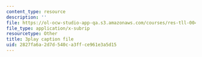 ```yaml
---
content_type: resource
description: ''
file: https://ol-ocw-studio-app-qa.s3.amazonaws.com/courses/res-tll-004-stem-concept-videos-fall-2013/2827fa6a2d7d540ca3ffce961e3a5d15_pR12XGWcn0U.vtt
file_type: application/x-subrip
resourcetype: Other
title: 3play caption file
uid: 2827fa6a-2d7d-540c-a3ff-ce961e3a5d15
---
```

